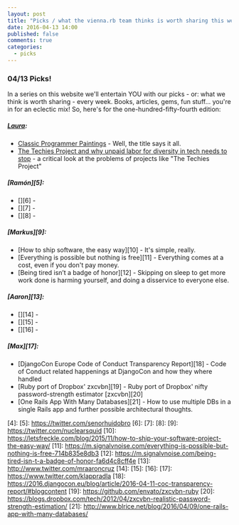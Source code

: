 ```yaml
---
layout: post
title: "Picks / what the vienna.rb team thinks is worth sharing this week"
date: 2016-04-13 14:00
published: false
comments: true
categories:
  - picks
---
```


### 04/13 Picks!

In a series on this website we'll entertain YOU with our picks - or: what we think is worth sharing - every week.
Books, articles, gems, fun stuff... you're in for an eclectic mix! So, here's for the one-hundred-fifty-fourth edition:

##### [Laura][1]:
- [Classic Programmer Paintings][2] - Well, the title says it all. 
- [The Techies Project and why unpaid labor for diversity in tech needs to stop][3] - a critical look at the problems of projects like "The Techies Project" 

##### [Ramón][5]:
- [][6] -
- [][7] -
- [][8] -

##### [Markus][9]:
- [How to ship software, the easy way][10] - It's simple, really.
- [Everything is possible but nothing is free][11] - Everything comes at a cost, even if you don't pay money.
- [Being tired isn’t a badge of honor][12] - Skipping on sleep to get more work done is harming yourself, and doing a disservice to everyone else.

##### [Aaron][13]:
- [][14] -
- [][15] -
- [][16] -

##### [Max][17]:
- [DjangoCon Europe Code of Conduct Transparency Report][18] - Code of Conduct related happenings at DjangoCon and how they where handled
- [Ruby port of Dropbox' zxcvbn][19] - Ruby port of Dropbox' nifty password-strength estimator [zxcvbn][20]
- [One Rails App With Many Databases][21] - How to use multiple DBs in a single Rails app and further possible architectural thoughts.

[1]: http://www.twitter.com/alicetragedy
[2]: http://classicprogrammerpaintings.tumblr.com/
[3]: https://modelviewculture.com/news/the-techies-project-and-why-unpaid-labor-for-diversity-in-tech-needs-to-stop
[4]:
[5]: https://twitter.com/senorhuidobro
[6]:
[7]:
[8]:
[9]: https://twitter.com/nuclearsquid
[10]: https://letsfreckle.com/blog/2015/11/how-to-ship-your-software-project-the-easy-way/
[11]: https://m.signalvnoise.com/everything-is-possible-but-nothing-is-free-714b835e8db3
[12]: https://m.signalvnoise.com/being-tired-isn-t-a-badge-of-honor-fa6d4c8cff4e
[13]: http://www.twitter.com/mraaroncruz
[14]:
[15]:
[16]:
[17]: https://www.twitter.com/klappradla
[18]: https://2016.djangocon.eu/blog/article/2016-04-11-coc-transparency-report/#blogcontent
[19]: https://github.com/envato/zxcvbn-ruby
[20]: https://blogs.dropbox.com/tech/2012/04/zxcvbn-realistic-password-strength-estimation/
[21]: http://www.blrice.net/blog/2016/04/09/one-rails-app-with-many-databases/

